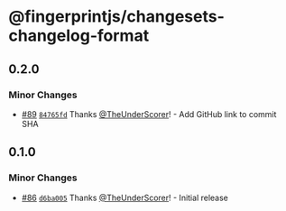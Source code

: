 # @fingerprintjs/changesets-changelog-format

## 0.2.0

### Minor Changes

- [#89](https://github.com/fingerprintjs/dx-team-toolkit/pull/89) [`84765fd`](https://github.com/fingerprintjs/dx-team-toolkit/commit/84765fd5c308e7a00e88b34d1c34a2441bf41d93) Thanks [@TheUnderScorer](https://github.com/TheUnderScorer)! - Add GitHub link to commit SHA

## 0.1.0

### Minor Changes

- [#86](https://github.com/fingerprintjs/dx-team-toolkit/pull/86) [`d6ba005`](https://github.com/fingerprintjs/dx-team-toolkit/commit/d6ba0056a174f812ad8a352bee07bdd80242aa65) Thanks [@TheUnderScorer](https://github.com/TheUnderScorer)! - Initial release
